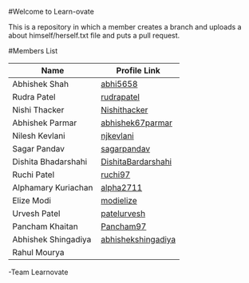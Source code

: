 #Welcome to Learn-ovate

This is a repository in which a member creates a branch and uploads a about himself/herself.txt file and puts a pull request.

#Members List

Name 			        | 	Profile Link
--------------- 	| -------------
Abhishek Shah		  | [abhi5658](https://github.com/abhi5658)  
Rudra Patel	    	| [rudrapatel](https://github.com/rudrapatel) 
Nishi Thacker     |[Nishithacker](https://github.com/Nishithacker)
Abhishek Parmar   |[abhishek67parmar](https://github.com/abhishek67parmar)
Nilesh Kevlani    |[njkevlani](https://github.com/njkevlani)
Sagar Pandav      |[sagarpandav](https://github.com/sagarpandav)
Dishita Bhadarshahi      |[DishitaBardarshahi](https://github.com/DishitaBardarshahi)
Ruchi Patel       |[ruchi97](https://github.com/ruchi97)
Alphamary Kuriachan      |[alpha2711](https://github.com/alpha2711)
Elize Modi        |[modielize](https://github.com/modielize)
Urvesh Patel      |[patelurvesh](https://github.com/Patelurvesh)
Pancham Khaitan   |[Pancham97](https://github.com/Pancham97)
Abhishek Shingadiya  |[abhishekshingadiya](https://github.com/abhishekshingadiya)
Rahul Mourya      |

-Team Learnovate   
